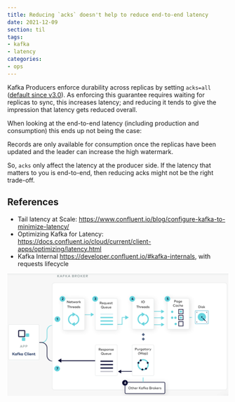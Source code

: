 ```yaml
---
title: Reducing `acks` doesn't help to reduce end-to-end latency
date: 2021-12-09
section: til
tags:
- kafka
- latency
categories: 
- ops
---
```


Kafka Producers enforce durability across replicas by setting `acks=all` ([default since v3.0](/til/kafka-v3-idea)).
As enforcing this guarantee requires waiting for replicas to sync, this increases latency; and reducing it tends to give the impression that latency gets reduced overall.

When looking at the end-to-end latency (including production and consumption) this ends up not being the case: 

Records are only available for consumption once the replicas have been updated and the leader can increase the high watermark.

So, `acks` only affect the latency at the producer side.
If the latency that matters to you is end-to-end, then reducing acks might not be the right trade-off. 

## References

- Tail latency at Scale: https://www.confluent.io/blog/configure-kafka-to-minimize-latency/
- Optimizing Kafka for Latency: https://docs.confluent.io/cloud/current/client-apps/optimizing/latency.html
- Kafka Internal https://developer.confluent.io/#kafka-internals, with requests lifecycle

![Screenshot from request lifecycle](request-lifecycle.png)